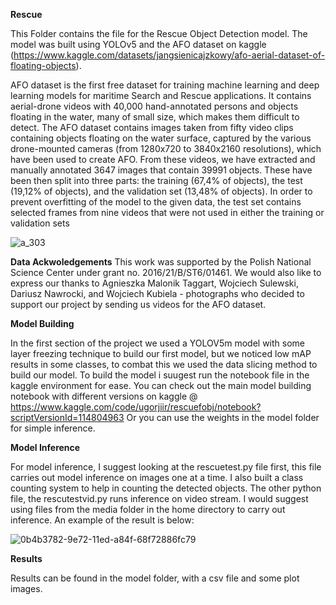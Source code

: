 **Rescue**

This Folder contains the file for the Rescue Object Detection model. The model was built using YOLOv5 and the AFO dataset on kaggle 
(https://www.kaggle.com/datasets/jangsienicajzkowy/afo-aerial-dataset-of-floating-objects).

AFO dataset is the first free dataset for training machine learning and deep learning models for maritime Search and Rescue applications. 
It contains aerial-drone videos with 40,000 hand-annotated persons and objects floating in the water, many of small size, which makes them difficult to detect.
The AFO dataset contains images taken from fifty video clips containing objects floating on the water surface, 
captured by the various drone-mounted cameras (from 1280x720 to 3840x2160 resolutions), which have been used to create AFO. 
From these videos, we have extracted and manually annotated 3647 images that contain 39991 objects.
These have been then split into three parts: the training (67,4% of objects), the test (19,12% of objects), and the validation set (13,48% of objects). 
In order to prevent overfitting of the model to the given data, the test set contains selected frames from nine videos that were not used in either the training or validation sets

![a_303](https://user-images.githubusercontent.com/66518563/215276839-9f499afd-001f-4d95-8ca0-6a73e61f5fc3.jpg)


**Data Ackwoledgements**
This work was supported by the Polish National Science Center under grant no. 2016/21/B/ST6/01461. We would also like to express our thanks to Agnieszka Malonik Taggart,
Wojciech Sulewski, Dariusz Nawrocki, and Wojciech Kubiela - photographs who decided to support our project by sending us videos for the AFO dataset.

**Model Building**

In the first section of the project we used a YOLOV5m model with some layer freezing technique to build our first model, but we noticed low mAP results in some classes, to
combat this we used the data slicing method to build our model. To  build the model i suugest run the notebook file in the kaggle environment for ease. 
You can check out the main model building notebook with different versions on kaggle @ https://www.kaggle.com/code/ugorjiir/rescuefobj/notebook?scriptVersionId=114804963
Or you can use the weights in the model folder for simple inference.

**Model Inference**

For model inference, I suggest looking at the rescuetest.py file first, this file carries out model inference on images one at a time. 
I also built a class counting system to help in counting the detected objects. The other python file, the rescutestvid.py runs inference on video stream. 
I would suggest using files from the media folder in the home directory to carry out inference.
An example of the result is below:

![0b4b3782-9e72-11ed-a84f-68f72886fc79](https://user-images.githubusercontent.com/66518563/215276871-5dbfb472-2b9f-484d-b942-e5527eab7379.jpg)


**Results**

Results can be found in the model folder, with a csv file and some plot images.
